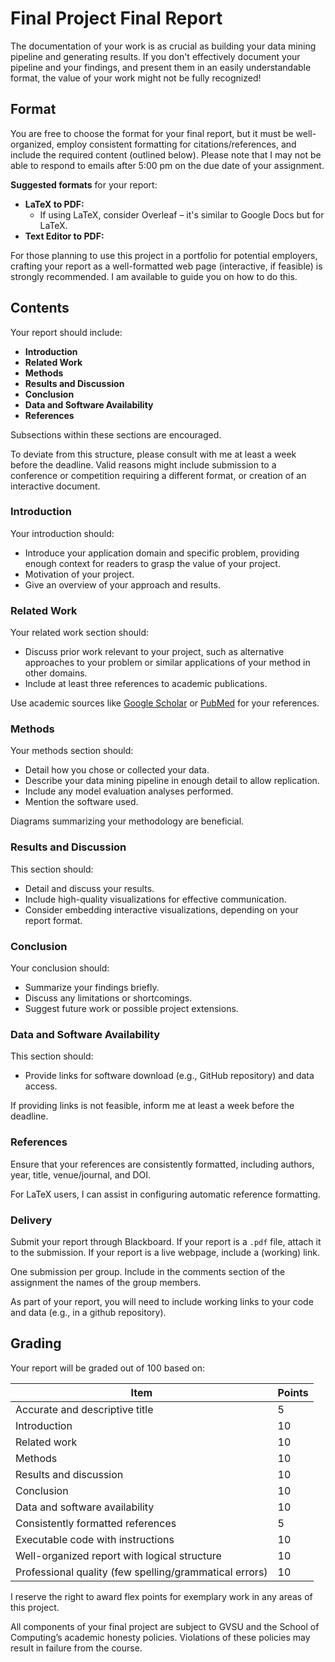 # Final Project Final Report

The documentation of your work is as crucial as building your data mining pipeline and generating results. If you don't effectively document your pipeline and your findings, and present them in an easily understandable format, the value of your work might not be fully recognized!

## Format

You are free to choose the format for your final report, but it must be well-organized, employ consistent formatting for citations/references, and include the required content (outlined below). Please note that I may not be able to respond to emails after 5:00 pm on the due date of your assignment.

**Suggested formats** for your report:

- **LaTeX to PDF:**
  - If using LaTeX, consider Overleaf – it's similar to Google Docs but for LaTeX.
- **Text Editor to PDF:**

For those planning to use this project in a portfolio for potential employers, crafting your report as a well-formatted web page (interactive, if feasible) is strongly recommended. I am available to guide you on how to do this.

## Contents

Your report should include:

- **Introduction**
- **Related Work**
- **Methods**
- **Results and Discussion**
- **Conclusion**
- **Data and Software Availability**
- **References**

Subsections within these sections are encouraged.

To deviate from this structure, please consult with me at least a week before the deadline. Valid reasons might include submission to a conference or competition requiring a different format, or creation of an interactive document.

### Introduction

Your introduction should:

- Introduce your application domain and specific problem, providing enough context for readers to grasp the value of your project.
- Motivation of your project.
- Give an overview of your approach and results.

### Related Work

Your related work section should:

- Discuss prior work relevant to your project, such as alternative approaches to your problem or similar applications of your method in other domains.
- Include at least three references to academic publications.

Use academic sources like [Google Scholar](https://scholar.google.com/) or [PubMed](https://pubmed.ncbi.nlm.nih.gov/) for your references.

### Methods

Your methods section should:

- Detail how you chose or collected your data.
- Describe your data mining pipeline in enough detail to allow replication.
- Include any model evaluation analyses performed.
- Mention the software used.

Diagrams summarizing your methodology are beneficial.

### Results and Discussion

This section should:

- Detail and discuss your results.
- Include high-quality visualizations for effective communication.
- Consider embedding interactive visualizations, depending on your report format.

### Conclusion

Your conclusion should:

- Summarize your findings briefly.
- Discuss any limitations or shortcomings.
- Suggest future work or possible project extensions.

### Data and Software Availability

This section should:

- Provide links for software download (e.g., GitHub repository) and data access.

If providing links is not feasible, inform me at least a week before the deadline.

### References

Ensure that your references are consistently formatted, including authors, year, title, venue/journal, and DOI.

For LaTeX users, I can assist in configuring automatic reference formatting.

### Delivery

Submit your report through Blackboard. If your report is a `.pdf` file, attach it to the submission. If your report is a live webpage, include a (working) link.

One submission per group. Include in the comments section of the assignment the names of the group members.

As part of your report, you will need to include working links to your code and data (e.g., in a github repository).

## Grading

Your report will be graded out of 100 based on:

| Item                                                   | Points |
| ------------------------------------------------------ | ------ |
| Accurate and descriptive title                         | 5      |
| Introduction                                           | 10     |
| Related work                                           | 10     |
| Methods                                                | 10     |
| Results and discussion                                 | 10     |
| Conclusion                                             | 10     |
| Data and software availability                         | 10     |
| Consistently formatted references                      | 5      |
| Executable code with instructions                      | 10     |
| Well-organized report with logical structure           | 10     |
| Professional quality (few spelling/grammatical errors) | 10     |

I reserve the right to award flex points for exemplary work in any areas of this project.

All components of your final project are subject to GVSU and the School of Computing’s academic honesty policies. Violations of these policies may result in failure from the course.

<!-- - **Final Report:** Submit your report to your GitHub repository. One submission per team is sufficient.
- **Code Submission:** Push your code to the same repository. For Google Colab notebooks, save directly to GitHub:

  ```{image} colab-github.jpg
  :alt: Colab to GitHub Saving Process
  :width: 300px
  :align: center
  ``` -->

